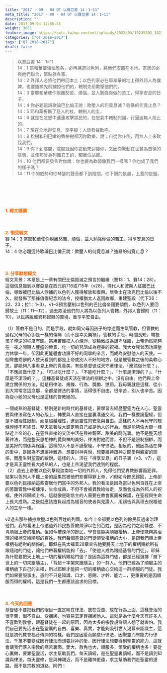 ```yaml
---
title: "2017 - 09 - 04 QT 以賽亞書 14：1~11"
meta_title: "2017 - 09 - 04 QT 以賽亞書 14：1~11"
description: ""
date: 2017-09-04 12:55:45
weight: 3851
feature_image: https://cmtc.tw/wp-content/uploads/2022/03/15235392_10211799862337740_180693556567566654_o-1.webp
categories: ["QT 2016~2017"]
tags: ["QT 2016~2017"]
draft: false
---
```


<blockquote>以賽亞書 14：1~11<br />
14：1 耶和華要憐恤雅各，必再揀選以色列，將他們安置在本地。寄居的必與他們聯合，緊貼雅各家。<br />
14：2 外邦人必將他們帶回本土；以色列家必在耶和華的地上得外邦人為僕婢，也要擄掠先前擄掠他們的，轄制先前欺壓他們的。<br />
14：3 當耶和華使你脫離愁苦、煩惱，並人勉強你做的苦工，得享安息的日子，<br />
14：4 你必題這詩歌論巴比倫王說：欺壓人的何竟息滅？強暴的何竟止息？<br />
14：5 耶和華折斷了惡人的杖，轄制人的圭，<br />
14：6 就是在忿怒中連連攻擊眾民的，在怒氣中轄制列國，行逼迫無人阻止的。<br />
14：7 現在全地得安息，享平靜；人皆發聲歡呼。<br />
14：8 松樹和利巴嫩的香柏樹都因你歡樂，說：自從你仆倒，再無人上來砍伐我們。<br />
14：9 你下到陰間，陰間就因你震動來迎接你，又因你驚動在世曾為首領的陰魂，並使那曾為列國君王的，都離位站起。<br />
14：10 他們都要發言對你說：你也變為軟弱像我們一樣嗎？你也成了我們的樣子嗎？<br />
14：11 你的威勢和你琴瑟的聲音都下到陰間。你下鋪的是蟲，上蓋的是蛆。</blockquote><br />
&nbsp;<br />
<br />
&nbsp;<br />
<br />
<span style="color: #ff6600;"><strong>1. </strong><strong>經文誦讀</strong></span><br />
<br />
<span style="color: #ff6600;"><strong> </strong></span><br />
<br />
<span style="color: #ff6600;"><strong>2. </strong><strong>領受經文<br />
</strong></span>賽 14：3 當耶和華使你脫離愁苦、煩惱，並人勉強你做的苦工，得享安息的日子，<br />
14：4 你必題這詩歌論巴比倫王說：欺壓人的何竟息滅？強暴的何竟止息？<br />
<br />
&nbsp;<br />
<br />
<span style="color: #ff6600;"><strong>3. 分享默想經文<br />
</strong></span>經文背景：本章是上一章有關巴比倫毀滅之預言的繼續（賽13：1、賽14：28）。這個信息臨到以賽亞是在西元前716或715年（v28）。瑪代人和波斯人征服巴比倫，導致被巴比倫人俘擄的以色列人獲得解放和復興。居魯士在攻克巴比倫以後不久，就發佈了那條值得紀念的法令，授權猶太人返回故鄉，重建聖殿（代下36：22、23；拉1：1~3）。v1~3預言壓制以色列的巴比倫帝國要傾倒，以色列人要回歸故土（11：11～12），過去欺淩他們的人將為以色列人管轄，外邦人會歸附（11：10）。以民將脫離異邦奴隸的苦境，重享平安自由。<br />
<br />
（1）管教不是目的，而是手段，就如同父母因孩子的悖逆而生氣管教，但管教的過程父母的心卻是一樣的傷痛（而不是幸災樂禍）。管教的手段、時間長短，端視孩子悖逆的程度有關。當用苦難把人心煉淨，從驕傲成為謙卑降服，上帝仍然能夠在一夜之間賜人豐盛的榮景，化一切的咒詛成為極美的祝福。我大女兒曾因功課壓力休學一年，卻因此更能體會功課不好的同學的辛苦，而成為安慰他人的天使。一個彎曲乖僻的人整天看到的都是上帝或別人不好的地方，但是被管教之後的柔軟心思，卻能夠凡事看見上帝的真善美。有些基督徒成天守著律法，「應該做什麼？」、「不應該做什麼？」、「可以吃什麼？」、「不能吃什麼？」、「什麼是潔淨的？」、「什麼是不潔淨的？」，這種基督徒成天活在律法的捆綁之中，沒有自由。他們與上帝建立關係的方法，就是用律法、規條、行為、獎勵、懲罰。我母親就是這樣，從小到大常常念這念那，全都是律法的事情，活得很不自由，很辛苦，別人也辛苦。因為從小她的父母也是這樣的管教她的。<br />
<br />
一個成熟的基督徒，特別是新約時代的基督徒，要學習去經歷聖靈內在人心，聖靈要與律法寫在人的心版上，神要與人直接在靈裏溝通交流。我們一樣要讀聖經，但是不被理性限制，而是超越理性，進到靈性的安息與自由。這樣的人不再死守的規條惶惶不可終日，整天拿著放大鏡定睛自己或是他人的行為。而是能夠像大衛一樣貼近上帝的心，在靈性直接的交流中活在與神親密、甜美的時光裏。他不是整天想著律法，而是整天思想神的愛與神的美好。律法對他而言，不但不是限制捆綁，而是美好的關係與保護。這樣的人不是不讀聖經，不守律法。相反的，他因為活在神的愛中，是因為不想讓神難過，想要討神喜悅，想要維持跟神之間愛與親密的關係，而產生對聖靈的敏銳。這樣的人，活在「得享安息」的日子裏（v3、v7），這才是真正靈性長大成熟的人，也是上帝渴望我們達到的程度。<br />
（2）過去上帝要以色列擊殺迦南地一切的外邦人，免得他們受異教影響而犯罪。結果以色列人不聽上帝的話果然被他們影響得罪上帝，v1但如今餘民歸回，上帝卻要以色列民接納這些寄居他們當中的外邦人。我的看法是因為當以色列百姓在上帝的苦難管教中被煉淨，生命成熟，不但不會被異教給拉走，反而會成為外邦人的祝福，使外邦歸順上帝。這就像是剛信主的人需要在教會裏面被保護，在聖經與生命上長大成熟。之後就應該擔負起成為福音的使者與見證人，用禱告與真理去祝福他人的生命一樣。<br />
<br />
v2過去那些擄掠欺壓以色列百姓的列國，如今上帝卻要以色列的餘民反過來治理他們。我的看法上帝透過外邦民族管教煉淨以色列百姓，是因為他們之前悖逆、不肯順服上帝的權柄。但如今被煉淨的餘民，學會信靠與順服權柄，上帝便能夠將治理的權柄交給順服的百姓。我們每個基督的門徒領受權柄的大小，是跟我們順上帝權柄有絕對的關係的。耶穌在馬太福音28章宣告祂要將天上地下的權柄賜給所有跟隨祂的門徒，讓他們帶著權柄能夠「去」、「使他人成為跟隨基督的門徒」。耶穌為什麼要把天上地上一切的權柄賜給門徒？是因為這群門徒，都是已經選擇「撇下世上的一切來跟隨主」、「背起十字架來跟隨主」的一群人。他們已經為了順服主的權柄放下自己的主權，所以耶穌才能把一切的權柄放心交給這一群順服的門徒。我們如果要服事主，憑的不只是知識、口才、恩賜、才幹、能力…，更重要的是因順服而得的權柄，這是我們一生都應該追求的目標。<br />
<br />
&nbsp;<br />
<br />
<span style="color: #ff6600;"><strong>4. 今天的回應<br />
</strong></span>基督徒不要把我們的眼目一直定睛在律法、放在受苦、放在行為上面，這樣會活的很辛苦，很不自由、受捆綁，也容易去定罪捆綁他人。這就是為什麼今天有許多人不喜歡到教會，跟基督徒在一起的原因，因為太多的宗教規條讓人想了就害怕。我們自己要先活出在聖靈裏的自由、喜樂、真實，才能夠吸引世人渴慕來認識主，這就是初代教會福音傳開的榜樣。我們是因愛而願意行律法，因聖靈而有能力行律法，千萬不要變成因行律法而想要討神的愛，因行律法想要得到聖靈的能力，這就會讓我們落入宗教的痛苦裏面。愛大、赦免也大，順服多，領受的權柄也多！要從心裏做，要靠聖靈活，求主幫助我們，每天讀經，是在聖靈裏讀經，而不是讀到知識與律法。每天靈修，是與神親近，而不是離神更遠，求主幫助我們走聖靈的道路，而不是宗教的道路，阿們！
        